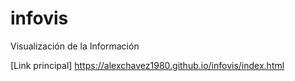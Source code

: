 # infovis
Visualización de la Información

[Link principal] https://alexchavez1980.github.io/infovis/index.html
